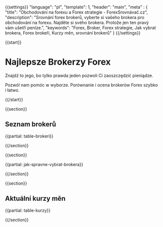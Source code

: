 {{settings}}
  "language": "pl",
  "template": 1,
  "header": "main",
  "meta" : {
    "title": "Obchodování na forexu a Forex strategie - ForexSrovnávač.cz",
    "description": "Srovnání forex brokerů, vyberte si vašeho brokera pro obchodování na forexu. Najděte si svého brokera. Protože jen ten pravý vám ušetří peníze.",
    "keywords": "Forex, Broker, Forex strategie, Jak vybrat brokera, Forex brokeři, Kurzy měn, srovnání brokerů"
  }
{{/settings}}

{{start}}

# Najlepsze Brokerzy Forex

Znajdź to jego, bo tylko prawda jeden pozwoli Ci zaoszczędzić pieniądze.

Pozwól nam pomóc w wyborze. Porównanie i ocena brokerów Forex szybko i łatwo.

{{/start}}

{{section}}

## Seznam brokerů

{{partial: table-brokeri}}

{{/section}}


{{section}}

{{partial: jak-spravne-vybrat-brokera}}

{{/section}}


{{section}}

## Aktuální kurzy měn

{{partial: table-kurzy}}

{{/section}}